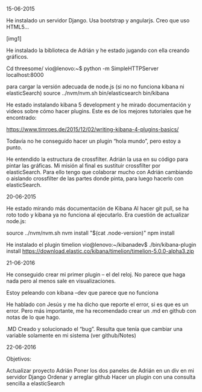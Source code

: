 15-06-2015

He instalado un servidor Django. Usa bootstrap y angularjs. Creo que uso HTML5...

[img1] 

He instalado la biblioteca de Adrián y he estado jugando con ella creando gráficos. 

Cd threesome/
vio@lenovo:~$ python -m SimpleHTTPServer
localhost:8000

para cargar la versión adecuada de node.js (si no no funciona kibana ni elasticSearch)
source ../nvm/nvm.sh
bin/elasticsearch
bin/kibana

He estado instalando kibana 5 development y he mirado documentación y videos sobre cómo hacer plugins. Este es de los mejores tutoriales que he encontrado:

https://www.timroes.de/2015/12/02/writing-kibana-4-plugins-basics/

Todavía no he conseguido hacer un plugin “hola mundo”, pero estoy a punto.

He entendido la estructura de crossfilter. Adrián la usa en su código para pintar las gráficas. Mi misión al final es sustituir crossfilter por elasticSearch. Para ello tengo que colaborar mucho con Adrián cambiando o aislando crossfilter de las partes donde pinta, para luego hacerlo con elasticSearch.


20-06-2015

He estado mirando más documentación de Kibana
Al hacer git pull, se ha roto todo y kibana ya no funciona al ejecutarlo. Era cuestión de actualizar node.js:

source ../nvm/nvm.sh
nvm install "$(cat .node-version)"
npm install

He instalado el plugin timelion
vio@lenovo:~/kibanadev$ ./bin/kibana-plugin install https://download.elastic.co/kibana/timelion/timelion-5.0.0-alpha3.zip


21-06-2016

He conseguido crear mi primer plugin – el del reloj. No parece que haga nada pero al menos sale en visualizaciones.

Estoy peleando con kibana –dev que parece que no funciona

He hablado con Jesús y me ha dicho que reporte el error, si es que es un error. Pero más importante, me ha recomendado crear un .md en github con notas de lo que hago.

.MD Creado y solucionado el “bug”. Resulta que tenía que cambiar una variable solamente en mi sistema (ver github/Notes)


22-06-2016

Objetivos:

Actualizar proyecto Adrián
Poner los dos paneles de Adrián en un div en mi servidor Django
Ordenar y arreglar github
Hacer un plugin con una consulta sencilla a elasticSearch
